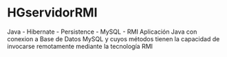 # HGservidorRMI
Java - Hibernate - Persistence - MySQL - RMI
Aplicación Java con conexion a Base de Datos MySQL y cuyos métodos tienen la capacidad de invocarse remotamente mediante la tecnología RMI 
